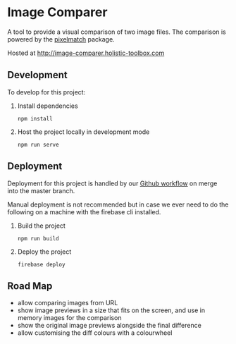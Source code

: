 # Image Comparer

A tool to provide a visual comparison of two image files. The comparison is powered by the [pixelmatch](https://www.npmjs.com/package/pixelmatch) package.

Hosted at http://image-comparer.holistic-toolbox.com

## Development
To develop for this project:
1. Install dependencies
	```
	npm install
	```
2. Host the project locally in development mode
	```
	npm run serve
	```

## Deployment
Deployment for this project is handled by our [Github workflow](/.gitub/workflows/deploy-on-push-to-master) on merge into the master branch.

Manual deployment is not recommended but in case we ever need to do the following on a machine with the firebase cli installed.

1. Build the project
	```
	npm run build
	```
2. Deploy the project
	```
	firebase deploy
	```

## Road Map
- allow comparing images from URL
- show image previews in a size that fits on the screen, and use in memory images for the comparison
- show the original image previews alongside the final difference
- allow customising the diff colours with a colourwheel